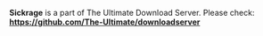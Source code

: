 **Sickrage** is a part of The Ultimate Download Server. Please check: **https://github.com/The-Ultimate/downloadserver**
